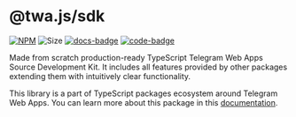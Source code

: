 # @twa.js/sdk

[code-badge]: https://img.shields.io/badge/source-black?logo=github

[code-link]: https://github.com/Telegram-Web-Apps/twa.js/tree/master/packages/sdk

[docs-link]: https://docs.twa.dev/docs/libraries/twa-js-sdk

[docs-badge]: https://img.shields.io/badge/documentation-blue?logo=gitbook&logoColor=white

[npm-link]: https://npmjs.com/package/@twa.js/sdk

[npm-badge]: https://img.shields.io/npm/v/@twa.js/sdk?logo=npm

[size-badge]: https://img.shields.io/bundlephobia/minzip/@twa.js/sdk

[![NPM][npm-badge]][npm-link]
![Size][size-badge]
[![docs-badge]][docs-link]
[![code-badge]][code-link]

Made from scratch production-ready TypeScript Telegram Web Apps
Source Development Kit. It includes all features provided
by other packages extending them with intuitively clear
functionality.

This library is a part of TypeScript packages ecosystem around Telegram Web
Apps. You can learn more about this package in this
[documentation](https://docs.twa.dev/docs/libraries/twa-js-sdk/about).